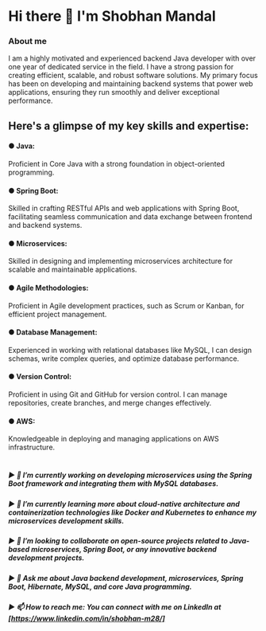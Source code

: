 # Hi there 👋 I'm Shobhan Mandal

### About me

I am a highly motivated and experienced backend Java developer with over one year of dedicated service in the field.
I have a strong passion for creating efficient, scalable, and robust software solutions. 
My primary focus has been on developing and maintaining backend systems that power web applications, ensuring they run smoothly and deliver exceptional performance.


## Here's a glimpse of my key skills and expertise:

#### ● Java:
Proficient in Core Java with a strong foundation in object-oriented programming.
#### ● Spring Boot:
Skilled in crafting RESTful APIs and web applications with Spring Boot, facilitating seamless communication and data exchange between frontend and backend systems.
#### ● Microservices:
Skilled in designing and implementing microservices architecture for scalable and maintainable applications.
#### ● Agile Methodologies: 
Proficient in Agile development practices, such as Scrum or Kanban, for efficient project management.
#### ● Database Management: 
Experienced in working with relational databases like MySQL, I can design schemas, write complex queries, and optimize database performance.
#### ● Version Control:
Proficient in using Git and GitHub for version control. I can manage repositories, create branches, and merge changes effectively.
#### ● AWS: 
Knowledgeable in deploying and managing applications on AWS infrastructure.

#

##### ▶ 🔭 I’m currently working on developing microservices using the Spring Boot framework and integrating them with MySQL databases.

##### ▶ 🌱 I’m currently learning more about cloud-native architecture and containerization technologies like Docker and Kubernetes to enhance my microservices development skills.

##### ▶ 👯 I’m looking to collaborate on open-source projects related to Java-based microservices, Spring Boot, or any innovative backend development projects.

##### ▶ 💬 Ask me about Java backend development, microservices, Spring Boot, Hibernate, MySQL, and core Java programming.

##### ▶ 📫 How to reach me: You can connect with me on LinkedIn at [https://www.linkedin.com/in/shobhan-m28/]

